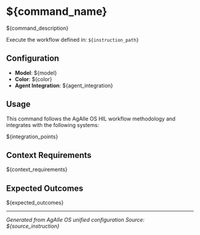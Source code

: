 # ${command_name}

${command_description}

Execute the workflow defined in:
`${instruction_path}`

## Configuration

- **Model**: ${model}
- **Color**: ${color}
- **Agent Integration**: ${agent_integration}

## Usage

This command follows the AgAIle OS HIL workflow methodology and integrates with the following systems:

${integration_points}

## Context Requirements

${context_requirements}

## Expected Outcomes

${expected_outcomes}

---
*Generated from AgAIle OS unified configuration*
*Source: ${source_instruction}*